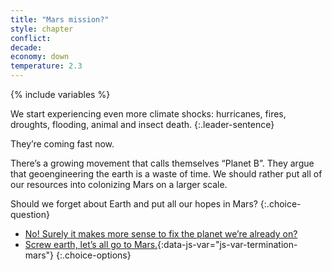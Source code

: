 ```yaml
---
title: "Mars mission?"
style: chapter
conflict: 
decade: 
economy: down
temperature: 2.3
---
```


{% include variables %}


We start experiencing even more climate shocks: hurricanes, fires, droughts, flooding, animal and insect death. 
{:.leader-sentence}

They’re coming fast now.

There’s a growing movement that calls themselves “Planet B”. They argue that geoengineering the earth is a waste of time. We should rather put all of our resources into colonizing Mars on a larger scale.

Should we forget about Earth and put all our hopes in Mars?
{:.choice-question}

- [No! Surely it makes more sense to fix the planet we’re already on?](chapter_earth-terraforming.html)
- [Screw earth, let’s all go to Mars.](chapter_termination-shock.html){:data-js-var="js-var-termination-mars"}
{:.choice-options}
